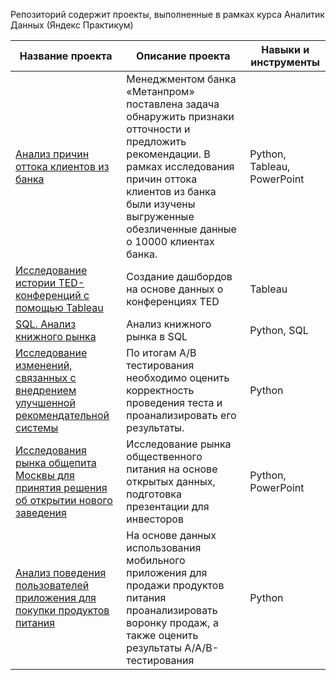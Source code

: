 Репозиторий содержит проекты, выполненные в рамках курса Аналитик Данных (Яндекс Практикум)


| Название проекта  | Описание проекта | Навыки и инструменты
| ----------------- | ---------------- | ------------------- |
| [Анализ причин оттока клиентов из банка](https://github.com/sleb76/Portfolio/blob/da1a6c4a4fa2893b45d0f70fafdcb999675d587f/%D0%90%D0%BD%D0%B0%D0%BB%D0%B8%D0%B7%20%D0%BF%D1%80%D0%B8%D1%87%D0%B8%D0%BD%20%D0%BE%D1%82%D1%82%D0%BE%D0%BA%D0%B0%20%D0%BA%D0%BB%D0%B8%D0%B5%D0%BD%D1%82%D0%BE%D0%B2%20%D0%B8%D0%B7%20%D0%B1%D0%B0%D0%BD%D0%BA%D0%B0/README.md) | Менеджментом банка «Метанпром» поставлена задача обнаружить признаки отточности и предложить рекомендации. В рамках исследования причин оттока клиентов из банка были изучены выгруженные обезличенные данные о 10000 клиентах банка. | Python, Tableau, PowerPoint |
| [Исследование истории TED-конференций с помощью Tableau](https://github.com/sleb76/Portfolio/tree/a5284075f3bf7fbff799de8570d2aee3e3502b01/%D0%94%D0%B0%D1%88%D0%B1%D0%BE%D1%80%D0%B4%20%D0%B2%20Tableau) | Создание дашбордов на основе данных о конференциях TED | Tableau |
| [SQL. Анализ книжного рынка](https://github.com/sleb76/Portfolio/tree/a5284075f3bf7fbff799de8570d2aee3e3502b01/%D0%9F%D1%80%D0%BE%D0%B5%D0%BA%D1%82%20%D0%BF%D0%BE%20SQL.%20%D0%90%D0%BD%D0%B0%D0%BB%D0%B8%D0%B7%20%D0%BA%D0%BD%D0%B8%D0%B6%D0%BD%D0%BE%D0%B3%D0%BE%20%D1%80%D1%8B%D0%BD%D0%BA%D0%B0) | Анализ книжного рынка в SQL | Python, SQL |
| [Исследование изменений, связанных с внедрением улучшенной рекомендательной системы](https://github.com/sleb76/Portfolio/tree/a5284075f3bf7fbff799de8570d2aee3e3502b01/%D0%9F%D1%80%D0%BE%D0%B5%D0%BA%D1%82%20%D0%BF%D0%BE%20%D0%90B-%D1%82%D0%B5%D1%81%D1%82%D0%B8%D1%80%D0%BE%D0%B2%D0%B0%D0%BD%D0%B8%D1%8E) | По итогам A/B тестирования необходимо оценить корректность проведения теста и проанализировать его результаты. | Python|
| [Исследования рынка общепита Москвы для принятия решения об открытии нового заведения](https://github.com/sleb76/Portfolio/tree/a5284075f3bf7fbff799de8570d2aee3e3502b01/%D0%A0%D1%8B%D0%BD%D0%BE%D0%BA%20%D0%B7%D0%B0%D0%B2%D0%B5%D0%B4%D0%B5%D0%BD%D0%B8%D0%B9%20%D0%BE%D0%B1%D1%89%D0%B5%D1%81%D1%82%D0%B2%D0%B5%D0%BD%D0%BD%D0%BE%D0%B3%D0%BE%20%D0%BF%D0%B8%D1%82%D0%B0%D0%BD%D0%B8%D1%8F%20%D0%9C%D0%BE%D1%81%D0%BA%D0%B2%D1%8B) | Исследование рынка общественного питания на основе открытых данных, подготовка презентации для инвесторов | Python,  PowerPoint |
| [Анализ поведения пользователей приложения для покупки продуктов питания](https://github.com/sleb76/Portfolio/tree/a5284075f3bf7fbff799de8570d2aee3e3502b01/%D0%A1%D0%B1%D0%BE%D1%80%D0%BD%D1%8B%D0%B9%20%D0%BF%D1%80%D0%BE%D0%B5%D0%BA%D1%82%202.%20%D0%91%D0%B8%D0%B7%D0%BD%D0%B5%D1%81-%D0%B0%D0%BD%D0%B0%D0%BB%D0%B8%D1%82%D0%B8%D0%BA%D0%B0) | На основе данных использования мобильного приложения для продажи продуктов питания проанализировать воронку продаж, а также оценить результаты A/A/B-тестирования  | Python |
